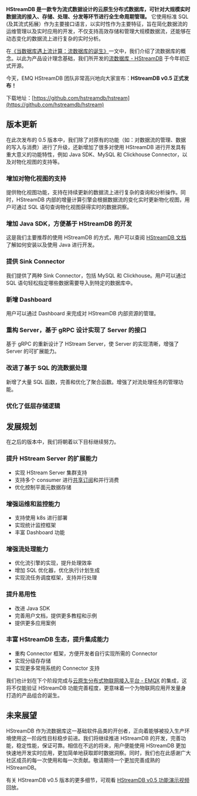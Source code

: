**HStreamDB 是一款专为流式数据设计的云原生分布式数据库，可针对大规模实时数据流的接入、存储、处理、分发等环节进行全生命周期管理。** 它使用标准 SQL (及其流式拓展）作为主要接口语言，以实时性作为主要特征，旨在简化数据流的运维管理以及实时应用的开发，不仅支持高效存储和管理大规模数据流，还能够在动态变化的数据流上进行复杂的实时分析。

在[《当数据库遇上流计算：流数据库的诞生》](https://www.emqx.com/zh/blog/birth-of-streaming-database)一文中，我们介绍了流数据库的概念。以此为产品设计理念基础，我们所开发的[流数据库 - HStreamDB](https://www.emqx.com/zh/products/hstreamdb) 于今年初正式开源。

今天，EMQ HStreamDB 团队非常高兴地向大家宣布：**HStreamDB v0.5 正式发布！**

下载地址：[https://github.com/hstreamdb/hstream](https://github.com/hstreamdb/hstream)



## 版本更新

在此次发布的 0.5 版本中，我们除了对原有的功能（如：对数据流的管理、数据的写入与消费）进行了升级，还新增加了很多对使用 HStreamDB  进行开发具有重大意义的功能特性，例如 Java SDK、MySQL 和 Clickhouse Connector，以及对物化视图的支持等。

### 增加对物化视图的支持

提供物化视图功能，支持在持续更新的数据流上进行复杂的查询和分析操作。同时，HStreamDB 内部的增量计算引擎会根据数据流的变化实时更新物化视图，用户可通过 SQL 语句查询物化视图获得实时的数据洞察。

### 增加 Java SDK，方便基于 HStreamDB 的开发

这是我们主要推荐的使用 HStreamDB 的方式，用户可以查阅 [HStreamDB 文档](https://docs.hstream.io/develop/java-sdk/installation/)了解如何安装以及使用 Java 进行开发。

### 提供 Sink Connector

我们提供了两种 Sink Connector，包括 MySQL 和 Clickhouse。用户可以通过 SQL 语句轻松指定哪些数据需要导入到特定的数据库中。

### 新增 Dashboard

用户可以通过 Dashboard 来完成对 HStreamDB 内部资源的管理。

### 重构 Server，基于 gRPC 设计实现了 Server 的接口

基于 gRPC 的重新设计了 HStream Server，使 Server 的实现清晰，增强了 Server 的可扩展能力。

### 改进了基于 SQL 的流数据处理

新增了大量 SQL 函数，完善和优化了聚合函数。增强了对流处理任务的管理功能。

### 优化了低层存储逻辑



## 发展规划

在之后的版本中，我们将朝着以下目标继续努力。

### 提升 HStream Server 的扩展能力

- 实现 HStream Server 集群支持
- 支持多个 consumer 进行[共享订阅](https://www.emqx.com/zh/blog/introduction-to-mqtt5-protocol-shared-subscription)和并行消费
- 优化控制平面元数据存储

### 增强运维和监控能力

- 支持使用 k8s 进行部署
- 实现统计监控框架
- 丰富 Dashboard 功能

### 增强流处理能力

- 优化流引擎的实现，提升处理效率
- 增加 SQL 优化器，优化执行计划生成
- 实现流任务调度框架，支持并行处理

### 提升易用性

- 改进 Java SDK
- 完善用户文档，提供更多教程和示例
- 提供更多应用案例

### 丰富 HStreamDB 生态，提升集成能力

- 重构 Connector 框架，方便开发者自行实现所需的 Connector
- 实现分级存存储
- 实现更多常用系统的 Connector 支持

我们也计划在下个阶段完成与[云原生分布式物联网接入平台 - EMQX](https://www.emqx.com/zh/products/emqx) 的集成，这将不仅能验证 HStreamDB 功能完善程度，更意味着一个为物联网应用开发量身打造的产品组合的诞生。



## 未来展望

HStreamDB 作为流数据库这一基础软件品类的开创者，正向着能够被投入生产环境使用这一阶段性目标稳步前进。我们将继续推进 HStreamDB  的开发，完善功能，稳定性能，保证可靠。相信在不远的将来，用户便能使用 HStreamDB  更加快速地开发实时应用，更加简单地获取即时数据洞察。同时，我们也在此感谢广大社区成员的每一次使用和每一次贡献。敬请期待一个更加完善成熟的  HStreamDB。

有关 HStreamDB v0.5 版本的更多细节，可观看 [HStreamDB v0.5 功能演示视频](https://www.emqx.com/zh/resources/hstreamdb-v-0-5-features-demo)回放。
